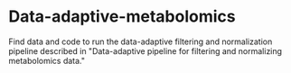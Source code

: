 # Data-adaptive-metabolomics
Find data and code to run the data-adaptive filtering and normalization pipeline described in "Data-adaptive pipeline for filtering and normalizing metabolomics data."  
